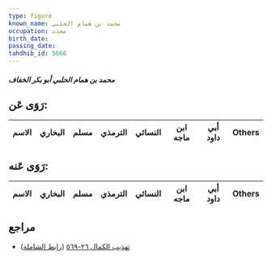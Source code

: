 ```yaml
---
type: figure
known_name: محمد بن همام الحلبي
occupation: محدث
birth_date:
passing_date:
tahdhib_id: 5666
---
```

##### محمد بن همام الحلبي أبو بكر الخفاف

## رَوَى عَن:
| الاسم | البخاري | مسلم | الترمذي | النسائي | ابن ماجه | أبي داود | Others |
| ----- | ------- | ---- | ------- | ------- | -------- | -------- | ------ |
## رَوَى عَنه:
| الاسم | البخاري | مسلم | الترمذي | النسائي | ابن ماجه | أبي داود | Others |
| ----- | ------- | ---- | ------- | ------- | -------- | -------- | ------ |
## مراجع
- [تهذيب الكمال ٢٦-٥٦٩](obsidian://open?vault=Tahdhib-al-Kamal&file=Figures/٥٦٦٦-محمد%20بن%20همام%20الحلبي%20أبو%20بكر%20الخفاف) ([رابط الشاملة](https://shamela.ws/book/3722/14317))